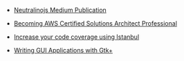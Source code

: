 

- [Neutralinojs Medium Publication](https://medium.com/neutralinojs)

- [Becoming AWS Certified Solutions Architect Professional
](https://medium.com/99xtechnology/becoming-a-aws-certified-solutions-architect-professional-4a5ee93e732b)

- [Increase your code coverage using Istanbul
](https://medium.com/walmartlabs/do-you-have-100-code-coverage-10c09a44832b)

- [Writing GUI Applications with Gtk+](http://shalithasuranga.me/blog/2017-12-02/writing-gui-applications-for-ubuntu-using-gtk)
